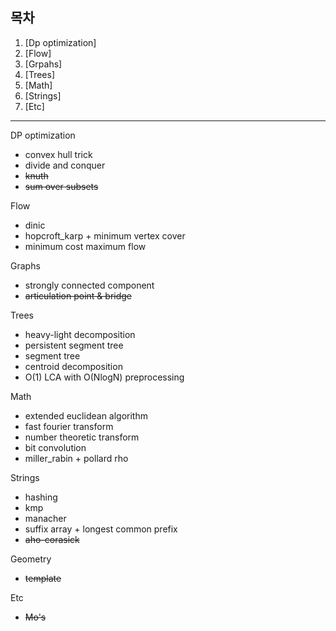 ## 목차

1. [Dp optimization]
2. [Flow]
3. [Grpahs]
4. [Trees]
5. [Math]
6. [Strings]
7. [Etc]
---

DP optimization
* convex hull trick
* divide and conquer
* ~~knuth~~
* ~~sum over subsets~~

Flow
* dinic
* hopcroft_karp + minimum vertex cover
* minimum cost maximum flow

Graphs
* strongly connected component
* ~~articulation point & bridge~~

Trees
* heavy-light decomposition
* persistent segment tree
* segment tree
* centroid decomposition
* O(1) LCA with O(NlogN) preprocessing
  
Math
* extended euclidean algorithm
* fast fourier transform
* number theoretic transform
* bit convolution
* miller_rabin + pollard rho

Strings
* hashing
* kmp
* manacher
* suffix array + longest common prefix
* ~~aho-corasick~~

Geometry
* ~~template~~

Etc
* ~~Mo's~~

